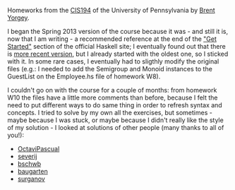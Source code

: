 Homeworks from the [CIS194](https://www.cis.upenn.edu/~cis1940/spring13/lectures.html) of the University of Pennsylvania by [Brent Yorgey](http://ozark.hendrix.edu/~yorgey/).

I began the Spring 2013 version of the course because it was - and still it is, now that I am writing - a recommended reference at the end of the ["Get Started"](https://www.haskell.org/get-started/) section of the official Haskell site; I eventually found out that there is [more recent version](https://www.cis.upenn.edu/~cis1940/fall16/), but I already started with the oldest one, so I sticked with it. In some rare cases, I eventually had to sligthly modify the original files (e.g.: I needed to add the Semigroup and Monoid instances to the GuestList on the Employee.hs file of homework W8).

I couldn't go on with the course for a couple of months: from homework W10 the files have a little more comments than before, because I felt the need to put different ways to do same thing in order to refresh syntax and concepts. I tried to solve by my own all the exercises, but sometimes - maybe because I was stuck, or maybe because I didn't really like the style of my solution - I looked at solutions of other people (many thanks to all of you!):
- [OctaviPascual](https://github.com/OctaviPascual/cis194-IntroductionToHaskell)
- [severij](https://github.com/severij/cis194-solutions/tree/master)
- [bschwb](https://github.com/bschwb/cis194-solutions)
- [baugarten](https://github.com/baugarten/CIS-194)
- [surganov](https://github.com/surganov/cis194)
